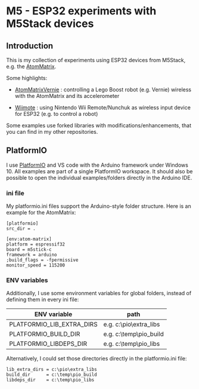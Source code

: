 # M5 - ESP32 experiments with M5Stack devices

## Introduction

This is my collection of experiments using ESP32 devices from M5Stack, e.g. the [AtomMatrix](https://docs.m5stack.com/#/en/core/atom_matrix).

Some highlights:

-  [AtomMatrixVernie](AtomMatrixVernie) : controlling a Lego Boost robot (e.g. Vernie) wireless with the AtomMatrix and its accelerometer

-  [Wiimote](Wiimote) : using Nintendo Wii Remote/Nunchuk as wireless input device for ESP32 (e.g. to control a robot)

Some examples use forked libraries with modifications/enhancements, that you can find in my other repositories.


## PlatformIO

I use [PlatformIO](https://platformio.org/platformio-ide) and VS code with the Arduino framework under Windows 10. 
All examples are part of a single PlatformIO workspace. 
It should also be possible to open the individual examples/folders directly in the Arduino IDE.

### ini file

My platformio.ini files support the Arduino-style folder structure. Here is an example for the AtomMatrix:

```
[platformio]
src_dir = .

[env:atom-matrix]
platform = espressif32
board = m5stick-c
framework = arduino
;build_flags = -fpermissive
monitor_speed = 115200
```

### ENV variables

Additionally, I use some environment variables for global folders, instead of defining them in every ini file:

| ENV variable | path |
| --- | --- |
| PLATFORMIO_LIB_EXTRA_DIRS | e.g. c:\pio\extra_libs |
| PLATFORMIO_BUILD_DIR | e.g. c:\temp\pio_build |
| PLATFORMIO_LIBDEPS_DIR | e.g. c:\temp\pio_libs|

Alternatively, I could set those directories directly in the platformio.ini file:
```
lib_extra_dirs = c:\pio\extra_libs
build_dir      = c:\temp\pio_build
libdeps_dir    = c:\temp\pio_libs
```
